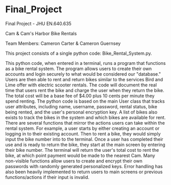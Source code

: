 # Final_Project

Final Project - JHU EN.640.635

Cam & Cam's Harbor Bike Rentals

Team Members: Cameron Carter & Cameron Guernsey

This project consists of a single python code: Bike_Rental_System.py.

This python code, when entered in a terminal, runs a program that functions as a bike rental system.
The program allows users to create their own accounts and login securely to what would be considered our "database."
Users are then able to rent and return bikes similar to the services Bird and Lime offer with electric scooter rentals.
The code will document the real time that users rent the bike and charge the user when they return the bike.
The total cost will be a base fee of $4.00 plus 10 cents per minute they spend renting.
The python code is based on the main User class that tracks user attributes, including name, username, password, rental status, bike being rented, and the user's personal encryption key.
A list of bikes also exists to track the bikes in the system and which bikes are available for rent.
There are several functions that mirror the actions users can take within the rental system.
For example, a user starts by either creating an account or logging in to their existing account. 
Then to rent a bike, they would simply input the bike number into to the terminal.
Once a user has completed their use and is ready to return the bike, they start at the main screen by entering their bike number.
The terminal will return the user's total cost to rent the bike, at which point payment would be made to the nearest Cam.
Many non-visible functions allow users to create and encrypt their own passwords with randomly generated personalized keys.
Error handling has also been heavily implemented to return users to main screens or previous functions/actions if their input is invalid. 


